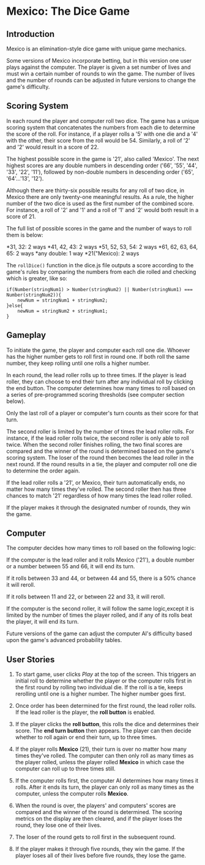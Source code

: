 Mexico: The Dice Game
=====================

Introduction
------------
Mexico is an elimination-style dice game with unique game mechanics.  

Some versions of Mexico incorporate betting, but in this version one user plays against the computer. The player is given a set number of lives and must win a certain number of rounds to win the game. The number of lives and the number of rounds can be adjusted in future versions to change the game's difficulty. 

Scoring System
--------------
In each round the player and computer roll two dice. The game has a unique scoring system that concatenates the numbers from each die to determine the score of the roll. For instance, if a player rolls a '5' with one die and a '4' with the other, their score from the roll would be 54. Similarly, a roll of '2' and '2' would result in a score of 22. 

The highest possible score in the game is '21', also called 'Mexico'. The next highest scores are any double numbers in descending order ('66', '55', '44', '33', '22', '11'), followed by non-double numbers in descending order ('65', '64'...'13', '12').

Although there are thirty-six possible results for any roll of two dice, in Mexico there are only twenty-one meaningful results. As a rule, the higher number of the two dice is used as the first number of the combined score. For instance, a roll of '2' and '1' and a roll of '1' and '2' would both result in a score of 21. 

The full list of possible scores in the game and the number of ways to roll them is below:

*31, 32: 2 ways
*41, 42, 43: 2 ways
*51, 52, 53, 54: 2 ways
*61, 62, 63, 64, 65: 2 ways
*any double: 1 way
*21("Mexico): 2 ways

The `rollDice()` function in the dice.js file outputs a score according to the game's rules by comparing the numbers from each die rolled and checking which is greater, like so:

    if(Number(stringNum1) > Number(stringNum2) || Number(stringNum1) === Number(stringNum2)){
        newNum = stringNum1 + stringNum2;
    }else{
        newNum = stringNum2 + stringNum1;
    }

Gameplay
--------
To initiate the game, the player and computer each roll one die. Whoever has the higher number gets to roll first in round one. If both roll the same number, they keep rolling until one rolls a higher number. 

In each round, the lead roller rolls up to three times. If the player is lead roller, they can choose to end their turn after any individual roll by clicking the end button. The computer determines how many times to roll based on a series of pre-programmed scoring thresholds (see computer section below). 

Only the last roll of a player or computer's turn counts as their score for that turn.

The second roller is limited by the number of times the lead roller rolls. For instance, if the lead roller rolls twice, the second roller is only able to roll twice. When the second roller finishes rolling, the two final scores are compared and the winner of the round is determined based on the game's scoring system. The loser of the round then becomes the lead roller in the next round. If the round results in a tie, the player and computer roll one die to determine the order again.

If the lead roller rolls a '21', or Mexico, their turn automatically ends, no matter how many times they've rolled. The second roller then has three chances to match '21' regardless of how many times the lead roller rolled. 

If the player makes it through the designated number of rounds, they win the game. 

Computer
-----------

The computer decides how many times to roll based on the following logic:

If the computer is the lead roller and it rolls Mexico ('21'), a double number or a number between 55 and 66, it will end its turn. 

If it rolls between 33 and 44, or between 44 and 55, there is a 50% chance it will reroll. 

If it rolls between 11 and 22, or between 22 and 33, it will reroll.

If the computer is the second roller, it will follow the same logic,except it is limited by the number of times the player rolled, and if any of its rolls beat the player, it will end its turn. 

Future versions of the game can adjust the computer AI's difficulty based upon the game's advanced probability tables. 

User Stories
------------

1. To start game, user clicks *Play* at the top of the screen. This triggers an initial roll to determine whether the player or the computer rolls first in the first round by rolling two individual die. If the roll is a tie, keeps rerolling until one is a higher number. The higher number goes first. 

2. Once order has been determined for the first round, the lead roller rolls. If the lead roller is the player, the **roll button** is enabled. 

3. If the player clicks the **roll button**, this rolls the dice and determines their score. The **end turn button** then appears. The player can then decide whether to roll again or end their turn, up to three times. 

3. If the player rolls **Mexico** (21), their turn is over no matter how many times they've rolled. The computer can then only roll as many times as the player rolled, unless the player rolled **Mexico** in which case the computer can roll up to three times still.

4. If the computer rolls first, the computer AI determines how many times it rolls. After it ends its turn, the player can only roll as many times as the computer, unless the computer rolls **Mexico**. 

5. When the round is over, the players' and computers' scores are compared and the winner of the round is determined. The scoring metrics on the display are then cleared, and if the player loses the round, they lose one of their lives.  

5. The loser of the round gets to roll first in the subsequent round. 

6. If the player makes it through five rounds, they win the game. If the player loses all of their lives before five rounds, they lose the game.
